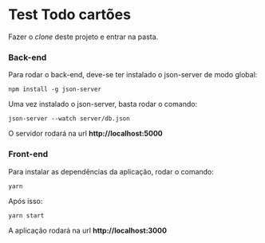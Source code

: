 # Test Todo cartões

Fazer o *clone* deste projeto e entrar na pasta.

### Back-end
Para rodar o back-end, deve-se ter instalado o json-server de modo global:
```
npm install -g json-server
```
Uma vez instalado o json-server, basta rodar o comando:
```
json-server --watch server/db.json
```
O servidor rodará na url **http://localhost:5000**

### Front-end
Para instalar as dependências da aplicação, rodar o comando:
```
yarn
```
Após isso:
```
yarn start
```
A aplicação rodará na url **http://localhost:3000**